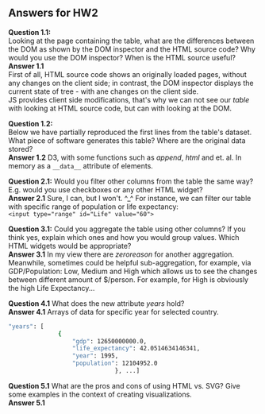 ## Answers for HW2
**Question 1.1:**  
Looking at the page containing the table, what are the differences between the DOM as shown by the DOM inspector and the HTML source code? Why would you use the DOM inspector? When is the HTML source useful?  
**Answer 1.1**  
First of all, HTML source code shows an originally loaded pages, without any changes on the client side; in contrast, the DOM inspector displays the current state of tree - with ane changes on the client side.  
JS provides client side modifications, that's why we can not see our _table_ with looking at HTML source code, but can with looking at the DOM.

**Question 1.2:**  
Below we have partially reproduced the first lines from the table's dataset. What piece of software generates this table? Where are the original data stored?  
**Answer 1.2** 
D3, with some functions such as _append_, _html_ and et. al. In memory as a `__data__` attribute of elements.

**Question 2.1:** Would you filter other columns from the table the same way? E.g. would you use checkboxes or any other HTML widget?  
**Answer 2.1** Sure, I can, but I won't. ^_^ For instance, we can filter our table with specific range of population or life expectancy:  
``<input type="range" id="Life" value="60">``

**Question 3.1:** Could you aggregate the table using other columns? If you think yes, explain which ones and how you would group values. Which HTML widgets would be appropriate?  
**Answer 3.1** In my view there are _zeroreason_ for another aggregation. Meanwhile, sometimes could be helpful sub-aggregation, for example, via GDP/Population: Low, Medium and High which allows us to see the changes between different amount of $/person. For example, for High is obviously the high Life Expectancy...

**Question 4.1** What does the new attribute _years_ hold?  
**Answer 4.1** Arrays of data for specific year for selected country. 
```sh
"years": [
              {
                  "gdp": 12650000000.0,
                  "life_expectancy": 42.0514634146341,
                  "year": 1995,  
                  "population": 12104952.0
                              }, ...] 
```
**Question 5.1** What are the pros and cons of using HTML vs. SVG? Give some examples in the context of creating visualizations.  
**Answer 5.1** 